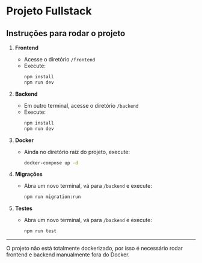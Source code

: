 # Projeto Fullstack

## Instruções para rodar o projeto

1. **Frontend**  
   - Acesse o diretório `/frontend`  
   - Execute:  
     ```bash
     npm install
     npm run dev
     ```

2. **Backend**  
   - Em outro terminal, acesse o diretório `/backend`  
   - Execute:  
     ```bash
     npm install
     npm run dev
     ```

3. **Docker**  
   - Ainda no diretório raiz do projeto, execute:  
     ```bash
     docker-compose up -d
     ```

4. **Migrações**  
   - Abra um novo terminal, vá para `/backend` e execute:  
     ```bash
     npm run migration:run
     ```
5. **Testes**  
   - Abra um novo terminal, vá para `/backend` e execute:  
     ```bash
     npm run test
     ```
---

O projeto não está totalmente dockerizado, por isso é necessário rodar frontend e backend manualmente fora do Docker.
